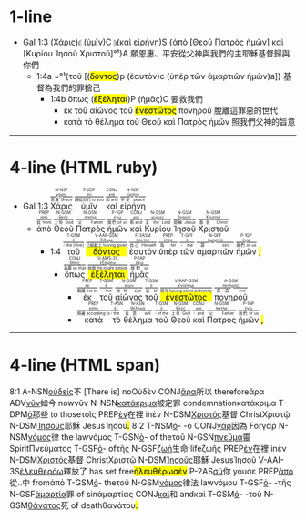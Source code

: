 # 1-line
- Gal 1:3 (<span title="N-NSF&#10;χάρις&#10;恩惠">Χάρις</span>)⦇ (<span title="P-2DP&#10;σύ&#10;給你們">ὑμῖν</span>)C ⦈(<span title="CONJ&#10;καί&#10;-">καὶ</span> <span title="N-NSF&#10;εἰρήνη&#10;平安">εἰρήνη</span>)S {<span title="PREP&#10;ἀπό&#10;從">ἀπὸ</span> [<span title="N-GSM&#10;θεός&#10;神">Θεοῦ</span> <span title="N-GSM&#10;πατήρ&#10;父">Πατρὸς</span> <span title="P-1GP&#10;ἐγώ&#10;我們的">ἡμῶν</span>] <span title="CONJ&#10;καί&#10;-">καὶ</span> [<span title="N-GSM&#10;κύριος&#10;主">Κυρίου</span> <span title="N-GSM&#10;Ἰησοῦς&#10;耶穌">Ἰησοῦ</span> <span title="N-GSM&#10;Χριστός&#10;基督">Χριστοῦ</span>]°¹}A 願恩惠、平安從父神與我們的主耶穌基督歸與你們
	- 1:4a =°¹{<span title="T-GSM&#10;ὀ&#10;-">τοῦ</span> [(<span title="V-AAP-GSM&#10;δίδωμι&#10;捨"><mark class='ptc'>δόντος</mark></span>)p (<span title="F-3ASM&#10;ἑαυτοῦ&#10;自己">ἑαυτὸν</span>)c (<span title="PREP&#10;ὑπέρ&#10;為">ὑπὲρ</span> <span title="T-GPF&#10;ὀ&#10;-">τῶν</span> <span title="N-GPF&#10;ἁμαρτία&#10;罪">ἁμαρτιῶν</span> <span title="P-1GP&#10;ἐγώ&#10;我們的">ἡμῶν</span>)a]} 基督為我們的罪捨己
		- 1:4b <span title="CONJ&#10;ὅπως&#10;為的是">ὅπως</span> (<span title="V-AMS-3S&#10;ἐξαιρέω&#10;救"><mark class='verb'>ἐξέληται</mark></span>)P (<span title="P-1AP&#10;ἐγώ&#10;我們">ἡμᾶς</span>)C 要救我們
			- <span title="PREP&#10;ἐκ&#10;脫離">ἐκ</span> <span title="T-GSM&#10;ὀ&#10;-">τοῦ</span> <span title="N-GSM&#10;αἰών&#10;世代">αἰῶνος</span> <span title="T-GSM&#10;ὀ&#10;-">τοῦ</span> <span title="V-RAP-GSM&#10;ἐνίστημι&#10;現在"><mark class='ptc'>ἐνεστῶτος</mark></span> <span title="A-GSM&#10;πονηρός&#10;邪惡">πονηροῦ</span> 脫離這罪惡的世代
			- <span title="PREP&#10;κατά&#10;照">κατὰ</span> <span title="T-ASN&#10;ὀ&#10;-">τὸ</span> <span title="N-ASN&#10;θέλημα&#10;旨意">θέλημα</span> <span title="T-GSM&#10;ὀ&#10;-">τοῦ</span> <span title="N-GSM&#10;θεός&#10;神">Θεοῦ</span> <span title="CONJ&#10;καί&#10;-">καὶ</span> <span title="N-GSM&#10;πατήρ&#10;父">Πατρὸς</span> <span title="P-1GP&#10;ἐγώ&#10;我們的">ἡμῶν</span> 照我們父神的旨意

---

# 4-line (HTML ruby)

- Gal 1:3  <RUBY><ruby><ruby>Χάρις<rt>恩惠 Grace</rt></ruby><rt><a href='https://bible.fhl.net/new/s.php?N=0&k=05485&m='>χάρις</a></rt></ruby><rt>N-NSF</rt></RUBY>  <RUBY><ruby><ruby>ὑμῖν<rt>歸給你們 to you</rt></ruby><rt><a href='https://bible.fhl.net/new/s.php?N=0&k=04771&m='>σύ</a></rt></ruby><rt>P-2DP</rt></RUBY>  <RUBY><ruby><ruby>καὶ<rt>和 and</rt></ruby><rt><a href='https://bible.fhl.net/new/s.php?N=0&k=02532&m='>καί</a></rt></ruby><rt>CONJ</rt></RUBY>  <RUBY><ruby><ruby>εἰρήνη<rt>平安 peace</rt></ruby><rt><a href='https://bible.fhl.net/new/s.php?N=0&k=01515&m='>εἰρήνη</a></rt></ruby><rt>N-NSF</rt></RUBY>  
	- <RUBY><ruby><ruby>ἀπὸ<rt>從 from</rt></ruby><rt><a href='https://bible.fhl.net/new/s.php?N=0&k=00575&m='>ἀπό</a></rt></ruby><rt>PREP</rt></RUBY>  <RUBY><ruby><ruby>Θεοῦ<rt>上帝 God</rt></ruby><rt><a href='https://bible.fhl.net/new/s.php?N=0&k=02316&m='>θεός</a></rt></ruby><rt>N-GSM</rt></RUBY>  <RUBY><ruby><ruby>Πατρὸς<rt>父 Father</rt></ruby><rt><a href='https://bible.fhl.net/new/s.php?N=0&k=03962&m='>πατήρ</a></rt></ruby><rt>N-GSM</rt></RUBY>  <RUBY><ruby><ruby>ἡμῶν<rt>我們 of us</rt></ruby><rt><a href='https://bible.fhl.net/new/s.php?N=0&k=01473&m='>ἐγώ</a></rt></ruby><rt>P-1GP</rt></RUBY>  <RUBY><ruby><ruby>καὶ<rt>和 and</rt></ruby><rt><a href='https://bible.fhl.net/new/s.php?N=0&k=02532&m='>καί</a></rt></ruby><rt>CONJ</rt></RUBY>  <RUBY><ruby><ruby>Κυρίου<rt>主 the Lord</rt></ruby><rt><a href='https://bible.fhl.net/new/s.php?N=0&k=02962&m='>κύριος</a></rt></ruby><rt>N-GSM</rt></RUBY>  <RUBY><ruby><ruby>Ἰησοῦ<rt>耶穌 Jesus</rt></ruby><rt><a href='https://bible.fhl.net/new/s.php?N=0&k=02424&m='>Ἰησοῦς</a></rt></ruby><rt>N-GSM</rt></RUBY>  <RUBY><ruby><ruby>Χριστοῦ<rt>基督 Christ</rt></ruby><rt><a href='https://bible.fhl.net/new/s.php?N=0&k=05547&m='>Χριστός</a></rt></ruby><rt>N-GSM</rt></RUBY> 
		- 1:4  <RUBY><ruby><ruby>τοῦ<rt>- the [One]</rt></ruby><rt><a href='https://bible.fhl.net/new/s.php?N=0&k=03588&m='>ὀ</a></rt></ruby><rt>T-GSM</rt></RUBY>  <RUBY><ruby><ruby><mark class='ptc'>δόντος</mark><rt>已經獻上 having given</rt></ruby><rt><a href='https://bible.fhl.net/new/s.php?N=0&k=01325&m='>δίδωμι</a></rt></ruby><rt>V-AAP-GSM</rt></RUBY>  <RUBY><ruby><ruby>ἑαυτὸν<rt>自己 Himself</rt></ruby><rt><a href='https://bible.fhl.net/new/s.php?N=0&k=01438&m='>ἑαυτοῦ</a></rt></ruby><rt>F-3ASM</rt></RUBY>  <RUBY><ruby><ruby>ὑπὲρ<rt>為 for</rt></ruby><rt><a href='https://bible.fhl.net/new/s.php?N=0&k=05228&m='>ὑπέρ</a></rt></ruby><rt>PREP</rt></RUBY>  <RUBY><ruby><ruby>τῶν<rt>- the</rt></ruby><rt><a href='https://bible.fhl.net/new/s.php?N=0&k=03588&m='>ὀ</a></rt></ruby><rt>T-GPF</rt></RUBY>  <RUBY><ruby><ruby>ἁμαρτιῶν<rt>罪 sins</rt></ruby><rt><a href='https://bible.fhl.net/new/s.php?N=0&k=00266&m='>ἁμαρτία</a></rt></ruby><rt>N-GPF</rt></RUBY>  <RUBY><ruby><ruby>ἡμῶν<rt>我們 of us</rt></ruby><rt><a href='https://bible.fhl.net/new/s.php?N=0&k=01473&m='>ἐγώ</a></rt></ruby><rt>P-1GP</rt></RUBY> <mark class='punctuation'>,</mark>  
			- <RUBY><ruby><ruby>ὅπως<rt>為要 so that</rt></ruby><rt><a href='https://bible.fhl.net/new/s.php?N=0&k=03704&m='>ὅπως</a></rt></ruby><rt>CONJ</rt></RUBY>  <RUBY><ruby><ruby><mark class='verb'>ἐξέληται</mark><rt>拯救 He might deliver</rt></ruby><rt><a href='https://bible.fhl.net/new/s.php?N=0&k=01807&m='>ἐξαιρέω</a></rt></ruby><rt>V-AMS-3S</rt></RUBY>  <RUBY><ruby><ruby>ἡμᾶς<rt>我們 us</rt></ruby><rt><a href='https://bible.fhl.net/new/s.php?N=0&k=01473&m='>ἐγώ</a></rt></ruby><rt>P-1AP</rt></RUBY>  
				- <RUBY><ruby><ruby>ἐκ<rt>脫離 out of</rt></ruby><rt><a href='https://bible.fhl.net/new/s.php?N=0&k=01537&m='>ἐκ</a></rt></ruby><rt>PREP</rt></RUBY>  <RUBY><ruby><ruby>τοῦ<rt>- the</rt></ruby><rt><a href='https://bible.fhl.net/new/s.php?N=0&k=03588&m='>ὀ</a></rt></ruby><rt>T-GSM</rt></RUBY>  <RUBY><ruby><ruby>αἰῶνος<rt>世代 age</rt></ruby><rt><a href='https://bible.fhl.net/new/s.php?N=0&k=00165&m='>αἰών</a></rt></ruby><rt>N-GSM</rt></RUBY>  <RUBY><ruby><ruby>τοῦ<rt>這 of</rt></ruby><rt><a href='https://bible.fhl.net/new/s.php?N=0&k=03588&m='>ὀ</a></rt></ruby><rt>T-GSM</rt></RUBY>  <RUBY><ruby><ruby><mark class='ptc'>ἐνεστῶτος</mark><rt>現今 having come presently</rt></ruby><rt><a href='https://bible.fhl.net/new/s.php?N=0&k=01764&m='>ἐνίστημι</a></rt></ruby><rt>V-RAP-GSM</rt></RUBY>  <RUBY><ruby><ruby>πονηροῦ<rt>罪惡 evil</rt></ruby><rt><a href='https://bible.fhl.net/new/s.php?N=0&k=04190&m='>πονηρός</a></rt></ruby><rt>A-GSM</rt></RUBY>  
				- <RUBY><ruby><ruby>κατὰ<rt>照著 according to</rt></ruby><rt><a href='https://bible.fhl.net/new/s.php?N=0&k=02596&m='>κατά</a></rt></ruby><rt>PREP</rt></RUBY>  <RUBY><ruby><ruby>τὸ<rt>- the</rt></ruby><rt><a href='https://bible.fhl.net/new/s.php?N=0&k=03588&m='>ὀ</a></rt></ruby><rt>T-ASN</rt></RUBY>  <RUBY><ruby><ruby>θέλημα<rt>旨意 will</rt></ruby><rt><a href='https://bible.fhl.net/new/s.php?N=0&k=02307&m='>θέλημα</a></rt></ruby><rt>N-ASN</rt></RUBY>  <RUBY><ruby><ruby>τοῦ<rt>- of the</rt></ruby><rt><a href='https://bible.fhl.net/new/s.php?N=0&k=03588&m='>ὀ</a></rt></ruby><rt>T-GSM</rt></RUBY>  <RUBY><ruby><ruby>Θεοῦ<rt>上帝 God</rt></ruby><rt><a href='https://bible.fhl.net/new/s.php?N=0&k=02316&m='>θεός</a></rt></ruby><rt>N-GSM</rt></RUBY>  <RUBY><ruby><ruby>καὶ<rt>- and</rt></ruby><rt><a href='https://bible.fhl.net/new/s.php?N=0&k=02532&m='>καί</a></rt></ruby><rt>CONJ</rt></RUBY>  <RUBY><ruby><ruby>Πατρὸς<rt>父 Father</rt></ruby><rt><a href='https://bible.fhl.net/new/s.php?N=0&k=03962&m='>πατήρ</a></rt></ruby><rt>N-GSM</rt></RUBY>  <RUBY><ruby><ruby>ἡμῶν<rt>我們 of us</rt></ruby><rt><a href='https://bible.fhl.net/new/s.php?N=0&k=01473&m='>ἐγώ</a></rt></ruby><rt>P-1GP</rt></RUBY> <mark class='punctuation'>,</mark> 

---

# 4-line (HTML span)

<span class="interlinear">8:1  <span class="w"><span class="m">A-NSN</span><span class="l"><a href='https://bible.fhl.net/new/s.php?N=0&k=03762&m='>οὐδείς</a></span><span class="g">不 [There is] no</span><span class="t">Οὐδὲν</span></span> <span class="w"><span class="m">CONJ</span><span class="l"><a href='https://bible.fhl.net/new/s.php?N=0&k=00686&m='>ἄρα</a></span><span class="g">所以 therefore</span><span class="t">ἄρα</span></span> <span class="w"><span class="m">ADV</span><span class="l"><a href='https://bible.fhl.net/new/s.php?N=0&k=03568&m='>νῦν</a></span><span class="g">如今 now</span><span class="t">νῦν</span></span> <span class="w"><span class="m">N-NSN</span><span class="l"><a href='https://bible.fhl.net/new/s.php?N=0&k=02631&m='>κατάκριμα</a></span><span class="g">被定罪 condemnation</span><span class="t">κατάκριμα</span></span> <span class="w"><span class="m">T-DPM</span><span class="l"><a href='https://bible.fhl.net/new/s.php?N=0&k=03588&m='>ὀ</a></span><span class="g">那些 to those</span><span class="t">τοῖς</span></span> <span class="w"><span class="m">PREP</span><span class="l"><a href='https://bible.fhl.net/new/s.php?N=0&k=01722&m='>ἐν</a></span><span class="g">在裡 in</span><span class="t">ἐν</span></span> <span class="w"><span class="m">N-DSM</span><span class="l"><a href='https://bible.fhl.net/new/s.php?N=0&k=05547&m='>Χριστός</a></span><span class="g">基督 Christ</span><span class="t">Χριστῷ</span></span> <span class="w"><span class="m">N-DSM</span><span class="l"><a href='https://bible.fhl.net/new/s.php?N=0&k=02424&m='>Ἰησοῦς</a></span><span class="g">耶穌 Jesus</span><span class="t">Ἰησοῦ</span></span><mark class='punctuation'>.</mark> 8:2  <span class="w"><span class="m">T-NSM</span><span class="l"><a href='https://bible.fhl.net/new/s.php?N=0&k=03588&m='>ὀ</a></span><span class="g">- -</span><span class="t">ὁ</span></span> <span class="w"><span class="m">CONJ</span><span class="l"><a href='https://bible.fhl.net/new/s.php?N=0&k=01063&m='>γάρ</a></span><span class="g">因為 For</span><span class="t">γὰρ</span></span> <span class="w"><span class="m">N-NSM</span><span class="l"><a href='https://bible.fhl.net/new/s.php?N=0&k=03551&m='>νόμος</a></span><span class="g">律 the law</span><span class="t">νόμος</span></span> <span class="w"><span class="m">T-GSN</span><span class="l"><a href='https://bible.fhl.net/new/s.php?N=0&k=03588&m='>ὀ</a></span><span class="g">- of the</span><span class="t">τοῦ</span></span> <span class="w"><span class="m">N-GSN</span><span class="l"><a href='https://bible.fhl.net/new/s.php?N=0&k=04151&m='>πνεῦμα</a></span><span class="g">靈 Spirit</span><span class="t">Πνεύματος</span></span> <span class="w"><span class="m">T-GSF</span><span class="l"><a href='https://bible.fhl.net/new/s.php?N=0&k=03588&m='>ὀ</a></span><span class="g">- of</span><span class="t">τῆς</span></span> <span class="w"><span class="m">N-GSF</span><span class="l"><a href='https://bible.fhl.net/new/s.php?N=0&k=02222&m='>ζωή</a></span><span class="g">生命 life</span><span class="t">ζωῆς</span></span> <span class="w"><span class="m">PREP</span><span class="l"><a href='https://bible.fhl.net/new/s.php?N=0&k=01722&m='>ἐν</a></span><span class="g">在裡 in</span><span class="t">ἐν</span></span> <span class="w"><span class="m">N-DSM</span><span class="l"><a href='https://bible.fhl.net/new/s.php?N=0&k=05547&m='>Χριστός</a></span><span class="g">基督 Christ</span><span class="t">Χριστῷ</span></span> <span class="w"><span class="m">N-DSM</span><span class="l"><a href='https://bible.fhl.net/new/s.php?N=0&k=02424&m='>Ἰησοῦς</a></span><span class="g">耶穌 Jesus</span><span class="t">Ἰησοῦ</span></span> <span class="w"><span class="m">V-AAI-3S</span><span class="l"><a href='https://bible.fhl.net/new/s.php?N=0&k=01659&m='>ἐλευθερόω</a></span><span class="g">釋放了 has set free</span><span class="t"><mark class='verb'>ἠλευθέρωσέν</mark></span></span> <span class="w"><span class="m">P-2AS</span><span class="l"><a href='https://bible.fhl.net/new/s.php?N=0&k=04771&m='>σύ</a></span><span class="g">你 you</span><span class="t">σε</span></span> <span class="w"><span class="m">PREP</span><span class="l"><a href='https://bible.fhl.net/new/s.php?N=0&k=00575&m='>ἀπό</a></span><span class="g">從..中 from</span><span class="t">ἀπὸ</span></span> <span class="w"><span class="m">T-GSM</span><span class="l"><a href='https://bible.fhl.net/new/s.php?N=0&k=03588&m='>ὀ</a></span><span class="g">- the</span><span class="t">τοῦ</span></span> <span class="w"><span class="m">N-GSM</span><span class="l"><a href='https://bible.fhl.net/new/s.php?N=0&k=03551&m='>νόμος</a></span><span class="g">律法 law</span><span class="t">νόμου</span></span> <span class="w"><span class="m">T-GSF</span><span class="l"><a href='https://bible.fhl.net/new/s.php?N=0&k=03588&m='>ὀ</a></span><span class="g">- -</span><span class="t">τῆς</span></span> <span class="w"><span class="m">N-GSF</span><span class="l"><a href='https://bible.fhl.net/new/s.php?N=0&k=00266&m='>ἁμαρτία</a></span><span class="g">罪 of sin</span><span class="t">ἁμαρτίας</span></span> <span class="w"><span class="m">CONJ</span><span class="l"><a href='https://bible.fhl.net/new/s.php?N=0&k=02532&m='>καί</a></span><span class="g">和 and</span><span class="t">καὶ</span></span> <span class="w"><span class="m">T-GSM</span><span class="l"><a href='https://bible.fhl.net/new/s.php?N=0&k=03588&m='>ὀ</a></span><span class="g">- -</span><span class="t">τοῦ</span></span> <span class="w"><span class="m">N-GSM</span><span class="l"><a href='https://bible.fhl.net/new/s.php?N=0&k=02288&m='>θάνατος</a></span><span class="g">死 of death</span><span class="t">θανάτου</span></span><mark class='punctuation'>.</mark>